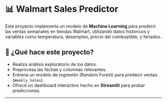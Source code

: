 # 📊 Walmart Sales Predictor

Este proyecto implementa un modelo de **Machine Learning** para predecir las ventas semanales en tiendas Walmart, utilizando datos históricos y variables como temperatura, desempleo, precio del combustible, y feriados.

## 🧠 ¿Qué hace este proyecto?

- Realiza análisis exploratorio de los datos.
- Preprocesa las fechas y columnas relevantes.
- Entrena un modelo de regresión (Random Forest) para predecir ventas (`Weekly_Sales`).
- Ofrece un dashboard interactivo hecho en **Streamlit** para probar predicciones.


---